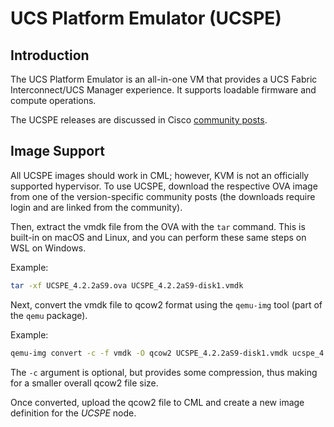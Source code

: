 # UCS Platform Emulator (UCSPE)

## Introduction

The UCS Platform Emulator is an all-in-one VM that provides a UCS Fabric Interconnect/UCS Manager experience.
It supports loadable firmware and compute operations.

The UCSPE releases are discussed in Cisco [community posts](https://community.cisco.com/t5/custom/page/page-id/customFilteredByMultiLabel?board=6011-docs-dc-ucs&labels=ucs%20platform%20emulator).

## Image Support

All UCSPE images should work in CML; however, KVM is not an officially supported hypervisor.  To use UCSPE,
download the respective OVA image from one of the version-specific community posts (the downloads require
login and are linked from the community).

Then, extract the vmdk file from the OVA with the `tar` command.  This is built-in on macOS and Linux, and
you can perform these same steps on WSL on Windows.

Example:

```bash
tar -xf UCSPE_4.2.2aS9.ova UCSPE_4.2.2aS9-disk1.vmdk
```

Next, convert the vmdk file to qcow2 format using the `qemu-img` tool (part of the `qemu` package).

Example:

```bash
qemu-img convert -c -f vmdk -O qcow2 UCSPE_4.2.2aS9-disk1.vmdk ucspe_4.2.2aS9s.qcow2
```

The `-c` argument is optional, but provides some compression, thus making for a smaller overall qcow2 file
size.

Once converted, upload the qcow2 file to CML and create a new image definition for the _UCSPE_ node.
